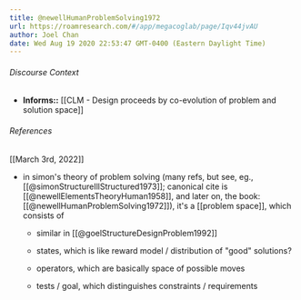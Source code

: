 ```yaml
---
title: @newellHumanProblemSolving1972
url: https://roamresearch.com/#/app/megacoglab/page/Iqv44jvAU
author: Joel Chan
date: Wed Aug 19 2020 22:53:47 GMT-0400 (Eastern Daylight Time)
---
```




###### Discourse Context

- **Informs::** [[CLM - Design proceeds by co-evolution of problem and solution space]]

###### References

[[March 3rd, 2022]]

- in simon's theory of problem solving (many refs, but see, eg., [[@simonStructureIllStructured1973]]; canonical cite is [[@newellElementsTheoryHuman1958]], and later on, the book: [[@newellHumanProblemSolving1972]]), it's a [[problem space]], which consists of

    - similar in [[@goelStructureDesignProblem1992]]

    - states, which is like reward model / distribution of "good" solutions?

    - operators, which are basically space of possible moves

    - tests / goal, which distinguishes constraints / requirements
